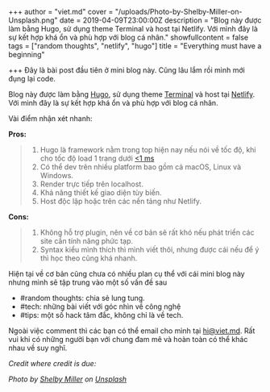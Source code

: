 +++
author = "viet.md"
cover = "/uploads/Photo-by-Shelby-Miller-on-Unsplash.png"
date = 2019-04-09T23:00:00Z
description = "Blog này được làm bằng Hugo, sử dụng theme Terminal và host tại Netlify. Với mình đây là sự kết hợp khá ổn và phù hợp với blog cá nhân."
showfullcontent = false
tags = ["random thoughts", "netlify", "hugo"]
title = "Everything must have a beginning"

+++
Đây là bài post đầu tiên ở mini blog này. Cũng lâu lắm rồi mình mới đụng lại code.

Blog này được làm bằng [Hugo](https://gohugo.io "Gohugo"), sử dụng theme [Terminal](https://github.com/panr/hugo-theme-terminal "Terminal") và host tại [Netlify](Https://netlify.com "Netlify"). Với mình đây là sự kết hợp khá ổn và phù hợp với blog cá nhân.

Vài điểm nhận xét nhanh:

**Pros:**

> 1. Hugo là framework nằm trong top hiện nay nếu nói về tốc độ, khi cho tốc độ load 1 trang dưới [<1 ms](https://github.com/bep/hugo-benchmark "Hugo benchmark")
> 2. Có thể dev trên nhiều platform bao gồm cả macOS, Linux và Windows.
> 3. Render trực tiếp trên localhost.
> 4. Khả năng thiết kế giao diện tùy biến.
> 5. Host độc lập hoặc trên các nền tảng như Netlify.

**Cons:**

> 1. Không hỗ trợ plugin, nên về cơ bản sẽ rất khó nếu phát triển các site cần tính năng phức tạp.
> 2. Syntax kiểu mình thích thì mình viết thôi, nhưng được cái nếu để ý thì học theo cũng khá nhanh.

Hiện tại về cơ bản cũng chưa có nhiều plan cụ thể với cái mini blog này nhưng mình sẽ tập trung vào một số vấn đề sau

* #random thoughts: chia sẻ lung tung.
* #tech: những bài viết với góc nhìn về công nghệ
* #tips: một số hack tâm đắc, không chỉ là về tech.

Ngoài việc comment thì các bạn có thể email cho mình tại hi@viet.md. Rất vui khi có những người bạn với chung đam mê và hoàn toàn có thể khác nhau về suy nghĩ.

_Credit where credit is due:_

_Photo by_ [_Shelby Miller_](https://unsplash.com/@shebster_07?utm_source=unsplash&utm_medium=referral&utm_content=creditCopyText) _on_ [_Unsplash_](https://unsplash.com/s/photos/typewriter?utm_source=unsplash&utm_medium=referral&utm_content=creditCopyText)